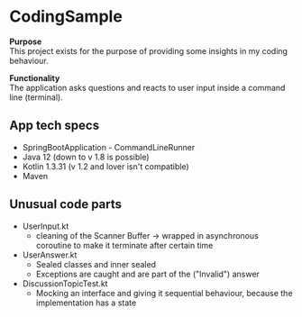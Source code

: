 # CodingSample

**Purpose**  
This project exists for the purpose of providing some insights in my coding behaviour.

**Functionality**  
The application asks questions and reacts to user input inside a command line (terminal).

## App tech specs

* SpringBootApplication - CommandLineRunner
* Java 12 (down to v 1.8 is possible)
* Kotlin 1.3.31 (v 1.2 and lover isn't compatible)
* Maven

## Unusual code parts

* UserInput.kt
   * cleaning of the Scanner Buffer -> wrapped in asynchronous coroutine to make it terminate after certain time
* UserAnswer.kt
   * Sealed classes and inner sealed
   * Exceptions are caught and are part of the ("Invalid") answer
* DiscussionTopicTest.kt
   * Mocking an interface and giving it sequential behaviour, because the implementation has a state
   
   